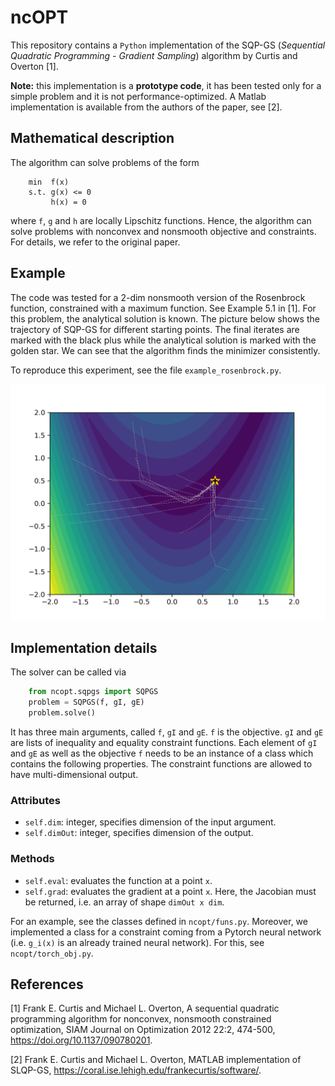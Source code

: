 # ncOPT
This repository contains a `Python` implementation of the SQP-GS (*Sequential Quadratic Programming - Gradient Sampling*) algorithm by Curtis and Overton [1]. 

**Note:** this implementation is a **prototype code**, it has been tested only for a simple problem and it is not performance-optimized. A Matlab implementation is available from the authors of the paper, see [2].

## Mathematical description

The algorithm can solve problems of the form

```
    min  f(x)
    s.t. g(x) <= 0
         h(x) = 0
```

where `f`, `g` and `h` are locally Lipschitz functions. Hence, the algorithm can solve problems with nonconvex and nonsmooth objective and constraints. For details, we refer to the original paper.

## Example

The code was tested for a 2-dim nonsmooth version of the Rosenbrock function, constrained with a maximum function. See Example 5.1 in [1]. For this problem, the analytical solution is known. The picture below shows the trajectory of SQP-GS for different starting points. The final iterates are marked with the black plus while the analytical solution is marked with the golden star. We can see that the algorithm finds the minimizer consistently.

To reproduce this experiment, see the file `example_rosenbrock.py`.

![SQP-GS trajectories for a 2-dim example](rosenbrock.png "SQP-GS trajectories for a 2-dim example")


## Implementation details
The solver can be called via 

```python
    from ncopt.sqpgs import SQPGS
    problem = SQPGS(f, gI, gE)
    problem.solve()
```
It has three main arguments, called `f`, `gI` and `gE`. `f` is the objective. `gI` and `gE` are lists of inequality and equality constraint functions. Each element of `gI` and `gE` as well as the objective `f` needs to be an instance of a class which contains the following properties. The constraint functions are allowed to have multi-dimensional output.

### Attributes

* `self.dim`: integer, specifies dimension of the input argument.
* `self.dimOut`: integer, specifies dimension of the output.

### Methods

* `self.eval`: evaluates the function at a point `x`.
* `self.grad`: evaluates the gradient at a point `x`. Here, the Jacobian must be returned, i.e. an array of shape `dimOut x dim`.

For an example, see the classes defined in `ncopt/funs.py`.
Moreover, we implemented a class for a constraint coming from a Pytorch neural network (i.e. `g_i(x)` is an already trained neural network). For this, see `ncopt/torch_obj.py`.



## References
[1] Frank E. Curtis and Michael L. Overton, A sequential quadratic programming algorithm for nonconvex, nonsmooth constrained optimization, 
SIAM Journal on Optimization 2012 22:2, 474-500, https://doi.org/10.1137/090780201.

[2] Frank E. Curtis and Michael L. Overton, MATLAB implementation of SLQP-GS, https://coral.ise.lehigh.edu/frankecurtis/software/.
